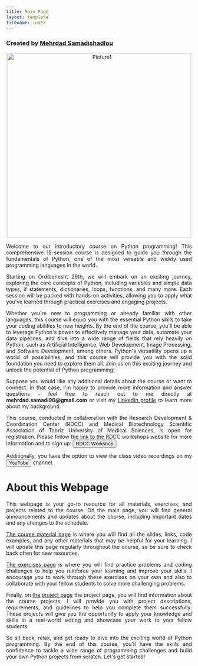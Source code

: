 ```yaml
---
title: Main Page
layout: template
filename: index
--- 
```


### Created by <a href="https://github.com/MehrdadSamadishadlou">Mehrdad Samadishadlou</a>

<p style="text-align: center"><img width="500" alt="Picture1" src="https://github.com/MehrdadSamadishadlou/Python_for_Beginners/assets/95024166/55d9b0dd-20ce-4fe0-8faa-ea8ba284060b"></p>

<p style='text-align: justify;'>
Welcome to our introductory course on Python programming! This comprehensive 15-session course is designed to guide you through the fundamentals of Python, one of the most versatile and widely used programming languages in the world.
</p>

<p style='text-align: justify;'>
Starting on Ordibehesht 29th, we will embark on an exciting journey, exploring the core concepts of Python, including variables and simple data types, if statements, dictionaries, loops, functions, and many more. Each session will be packed with hands-on activities, allowing you to apply what you've learned through practical exercises and engaging projects.
</p>

<p style='text-align: justify;'>
Whether you're new to programming or already familiar with other languages, this course will equip you with the essential Python skills to take your coding abilities to new heights. By the end of the course, you'll be able to leverage Python's power to effectively manage your data, automate your data pipelines, and dive into a wide range of fields that rely heavily on Python, such as Artificial Intelligence, Web Development, Image Processing, and Software Development, among others. Python's versatility opens up a world of possibilities, and this course will provide you with the solid foundation you need to explore them all. Join us on this exciting journey and unlock the potential of Python programming!
</p>

<p style='text-align: justify;'>
Suppose you would like any additional details about the course or want to connect. In that case, I'm happy to provide more information and answer questions - feel free to reach out to me directly at <b>mehrdad.samadi90@gmail.com</b> or visit my <a href="https://www.linkedin.com/in/mehrdad-samadishadlou-90723580/">LinkedIn profile</a> to learn more about my background.
</p>

<p style='text-align: justify;'>
This course, conducted in collaboration with the Research Development & Coordination Center (RDCC) and Medical Biotechnology Scientific Association of Tabriz University of Medical Sciences, is open for registration. Please follow the link to the RDCC workshops website for more information and to sign up: <a href="https://workshop.tbzmed.ac.ir/fa/" target="_blank"><button>RDCC Workshop</button></a>
</p>

<p style='text-align: justify;'>
Additionally, you have the option to view the class video recordings on my <a href="https://www.youtube.com/@MehrdadSamadishadlou" target="_blank"><button>YouTube</button></a> channel. 
</p>

  
# About this Webpage

<p style='text-align: justify;'>
This webpage is your go-to resource for all materials, exercises, and projects related to the course. On the main page, you will find general announcements and updates about the course, including important dates and any changes to the schedule.
</p>

<p style='text-align: justify;'>
<a href="https://mehrdadsamadishadlou.github.io/Python_for_Beginners/materials">The course material page</a> is where you will find all the slides, links, code examples, and any other materials that may be helpful for your learning. I will update this page regularly throughout the course, so be sure to check back often for new resources.
</p>

<p style='text-align: justify;'>
<a href="https://mehrdadsamadishadlou.github.io/Python_for_Beginners/nexercises">The exercises page</a> is where you will find practice problems and coding challenges to help you reinforce your learning and improve your skills. I encourage you to work through these exercises on your own and also to collaborate with your fellow students to solve more challenging problems.
</p>

<p style='text-align: justify;'>
Finally, on <a href="https://mehrdadsamadishadlou.github.io/Python_for_Beginners/projects">the project page</a> the project page, you will find information about the course projects. I will provide you with project descriptions, requirements, and guidelines to help you complete them successfully. These projects will give you the opportunity to apply your knowledge and skills in a real-world setting and showcase your work to your fellow students.
</p>

<p style='text-align: justify;'>
So sit back, relax, and get ready to dive into the exciting world of Python programming. By the end of this course, you'll have the skills and confidence to tackle a wide range of programming challenges and build your own Python projects from scratch. Let's get started!
</p>

<!--
# Telegram Group

Please join: <a href="https://t.me/+gdvBCxEj4z43MTRk" target="_blank"><button>Telegram</button></a>
-->
